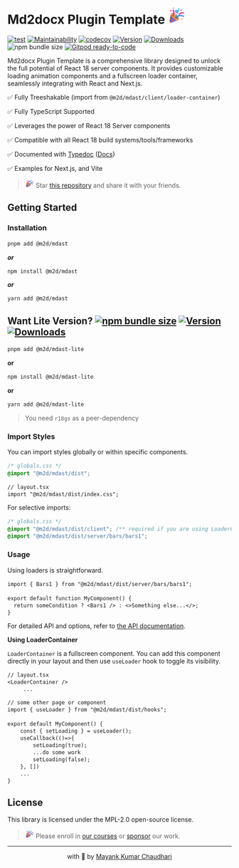 # Md2docx Plugin Template <img src="https://raw.githubusercontent.com/mayank1513/mayank1513/main/popper.png" style="height: 40px"/>

[![test](https://github.com/tiny-md/md2docx-plugin-template/actions/workflows/test.yml/badge.svg)](https://github.com/tiny-md/md2docx-plugin-template/actions/workflows/test.yml) [![Maintainability](https://api.codeclimate.com/v1/badges/aa896ec14c570f3bb274/maintainability)](https://codeclimate.com/github/tiny-md/md2docx-plugin-template/maintainability) [![codecov](https://codecov.io/gh/tiny-md/md2docx-plugin-template/graph/badge.svg)](https://codecov.io/gh/tiny-md/md2docx-plugin-template) [![Version](https://img.shields.io/npm/v/@m2d/mdast.svg?colorB=green)](https://www.npmjs.com/package/@m2d/mdast) [![Downloads](https://img.jsdelivr.com/img.shields.io/npm/d18m/@m2d/mdast.svg)](https://www.npmjs.com/package/@m2d/mdast) ![npm bundle size](https://img.shields.io/bundlephobia/minzip/@m2d/mdast) [![Gitpod ready-to-code](https://img.shields.io/badge/Gitpod-ready--to--code-blue?logo=gitpod)](https://gitpod.io/from-referrer/)

Md2docx Plugin Template is a comprehensive library designed to unlock the full potential of React 18 server components. It provides customizable loading animation components and a fullscreen loader container, seamlessly integrating with React and Next.js.

✅ Fully Treeshakable (import from `@m2d/mdast/client/loader-container`)

✅ Fully TypeScript Supported

✅ Leverages the power of React 18 Server components

✅ Compatible with all React 18 build systems/tools/frameworks

✅ Documented with [Typedoc](https://tiny-md.github.io/md2docx-plugin-template) ([Docs](https://tiny-md.github.io/md2docx-plugin-template))

✅ Examples for Next.js, and Vite

> <img src="https://raw.githubusercontent.com/mayank1513/mayank1513/main/popper.png" style="height: 20px"/> Star [this repository](https://github.com/tiny-md/md2docx-plugin-template) and share it with your friends.

## Getting Started

### Installation

```bash
pnpm add @m2d/mdast
```

**_or_**

```bash
npm install @m2d/mdast
```

**_or_**

```bash
yarn add @m2d/mdast
```

## Want Lite Version? [![npm bundle size](https://img.shields.io/bundlephobia/minzip/@m2d/mdast-lite)](https://www.npmjs.com/package/@m2d/mdast-lite) [![Version](https://img.shields.io/npm/v/@m2d/mdast-lite.svg?colorB=green)](https://www.npmjs.com/package/@m2d/mdast-lite) [![Downloads](https://img.jsdelivr.com/img.shields.io/npm/d18m/@m2d/mdast-lite.svg)](https://www.npmjs.com/package/@m2d/mdast-lite)

```bash
pnpm add @m2d/mdast-lite
```

**or**

```bash
npm install @m2d/mdast-lite
```

**or**

```bash
yarn add @m2d/mdast-lite
```

> You need `r18gs` as a peer-dependency

### Import Styles

You can import styles globally or within specific components.

```css
/* globals.css */
@import "@m2d/mdast/dist";
```

```tsx
// layout.tsx
import "@m2d/mdast/dist/index.css";
```

For selective imports:

```css
/* globals.css */
@import "@m2d/mdast/dist/client"; /** required if you are using LoaderContainer */
@import "@m2d/mdast/dist/server/bars/bars1";
```

### Usage

Using loaders is straightforward.

```tsx
import { Bars1 } from "@m2d/mdast/dist/server/bars/bars1";

export default function MyComponent() {
  return someCondition ? <Bars1 /> : <>Something else...</>;
}
```

For detailed API and options, refer to [the API documentation](https://tiny-md.github.io/md2docx-plugin-template).

**Using LoaderContainer**

`LoaderContainer` is a fullscreen component. You can add this component directly in your layout and then use `useLoader` hook to toggle its visibility.

```tsx
// layout.tsx
<LoaderContainer />
	 ...
```

```tsx
// some other page or component
import { useLoader } from "@m2d/mdast/dist/hooks";

export default MyComponent() {
	const { setLoading } = useLoader();
	useCallback(()=>{
		setLoading(true);
		...do some work
		setLoading(false);
	}, [])
	...
}
```

## License

This library is licensed under the MPL-2.0 open-source license.



> <img src="https://raw.githubusercontent.com/mayank1513/mayank1513/main/popper.png" style="height: 20px"/> Please enroll in [our courses](https://mayank-chaudhari.vercel.app/courses) or [sponsor](https://github.com/sponsors/mayank1513) our work.

<hr />

<p align="center" style="text-align:center">with 💖 by <a href="https://mayank-chaudhari.vercel.app" target="_blank">Mayank Kumar Chaudhari</a></p>
